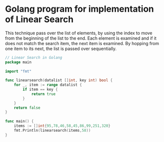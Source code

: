 # Golang program for implementation of Linear Search
This technique pass over the list of elements, by using the index to move from the beginning of the list to the end. Each element is examined and if it does not match the search item, the next item is examined. By hopping from one item to its next, the list is passed over sequentially.

``` go
// Linear Search in Golang
package main
  
import "fmt"
 
func linearsearch(datalist []int, key int) bool {
    for _, item := range datalist {
        if item == key {
            return true
        }
    }
    return false
} 
  
func main() {
    items := []int{95,78,46,58,45,86,99,251,320}
    fmt.Println(linearsearch(items,58))
}
```